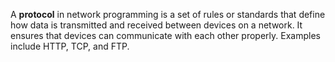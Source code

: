 A **protocol** in network programming is a set of rules or standards that define how data is transmitted and received between devices on a network. It ensures that devices can communicate with each other properly. Examples include HTTP, TCP, and FTP.

